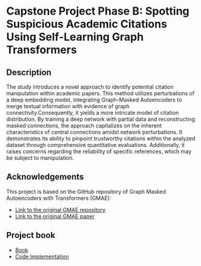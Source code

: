# Capstone Project Phase B: Spotting Suspicious Academic Citations Using Self-Learning Graph Transformers

## Description
The study introduces a novel approach to identify potential citation manipulation within academic papers. This method utilizes perturbations of a deep embedding model, integrating Graph-Masked Autoencoders to merge textual information with evidence of graph connectivity.Consequently, it yields a more intricate model of citation distribution. By training a deep network with partial data and reconstructing masked connections, the approach capitalizes on the inherent characteristics of central connections amidst network perturbations. It demonstrates its ability to pinpoint trustworthy citations within the analyzed dataset through comprehensive quantitative evaluations. Additionally, it raises concerns regarding the reliability of specific references, which may be subject to manipulation.

## Acknowledgements
This project is based on the GitHub repository of Graph Masked Autoencoders with Transformers (GMAE): 
- [Link to the original GMAE repository](https://github.com/RinneSz/GMAE)
- [Link to the original GMAE paper](https://arxiv.org/abs/2202.08391)

## Project book
- [Book](https://github.com/almog2290/Spotting-Suspicious-Citations-/tree/main/Capstone%20Project%20Phase%20B/Book)
- [Code Implementation](https://github.com/almog2290/Spotting-Suspicious-Citations-/tree/main/Capstone%20Project%20Phase%20B/Code)




